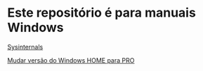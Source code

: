 # Este repositório é para manuais Windows 

[Sysinternals](https://live.sysinternals.com/files/)

[Mudar versão do Windows HOME para PRO](https://github.com/wesscd/windows/blob/main/home_to_pro.md)
